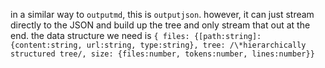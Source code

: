 in a similar way to `outputmd`, this is `outputjson`. however, it can just stream directly to the JSON and build up the tree and only stream that out at the end. the data structure we need is `{ files: {[path:string]:{content:string, url:string, type:string}, tree: /\*hierarchically structured tree/, size: {files:number, tokens:number, lines:number}}`
